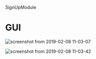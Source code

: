 SignUpModule



# GUI

![screenshot from 2019-02-08 11-03-07](https://user-images.githubusercontent.com/17770615/52570428-58950a00-2e4e-11e9-8280-750532529df0.png)

![screenshot from 2019-02-08 11-03-42](https://user-images.githubusercontent.com/17770615/52570446-634f9f00-2e4e-11e9-8010-b110f0c5914a.png)

